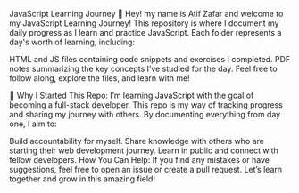 JavaScript Learning Journey 🚀
Hey! my name is Atif Zafar and welcome to my JavaScript Learning Journey! This repository is where I document my daily progress as I learn and practice JavaScript. Each folder represents a day's worth of learning, including:

HTML and JS files containing code snippets and exercises I completed.
PDF notes summarizing the key concepts I’ve studied for the day.
Feel free to follow along, explore the files, and learn with me!

🌱 Why I Started This Repo:
I’m learning JavaScript with the goal of becoming a full-stack developer. This repo is my way of tracking progress and sharing my journey with others. By documenting everything from day one, I aim to:

Build accountability for myself.
Share knowledge with others who are starting their web development journey.
Learn in public and connect with fellow developers.
How You Can Help:
If you find any mistakes or have suggestions, feel free to open an issue or create a pull request. Let’s learn together and grow in this amazing field!
